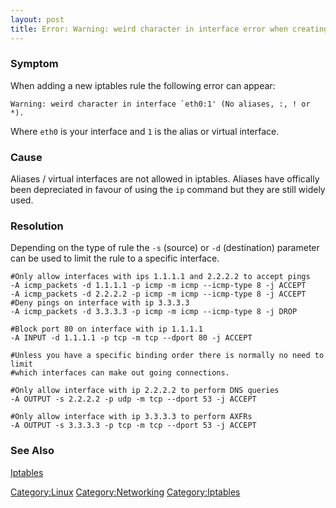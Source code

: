```yaml
---
layout: post 
title: Error: Warning: weird character in interface error when creating alias (iptables)
---
```


### Symptom

When adding a new iptables rule the following error can appear:

    Warning: weird character in interface `eth0:1' (No aliases, :, ! or *).

Where `eth0` is your interface and `1` is the alias or virtual
interface.

### Cause

Aliases / virtual interfaces are not allowed in iptables. Aliases have
offically been depreciated in favour of using the `ip` command but they
are still widely used.

### Resolution

Depending on the type of rule the `-s` (source) or `-d` (destination)
parameter can be used to limit the rule to a specific interface.

    #Only allow interfaces with ips 1.1.1.1 and 2.2.2.2 to accept pings
    -A icmp_packets -d 1.1.1.1 -p icmp -m icmp --icmp-type 8 -j ACCEPT
    -A icmp_packets -d 2.2.2.2 -p icmp -m icmp --icmp-type 8 -j ACCEPT
    #Deny pings on interface with ip 3.3.3.3
    -A icmp_packets -d 3.3.3.3 -p icmp -m icmp --icmp-type 8 -j DROP

    #Block port 80 on interface with ip 1.1.1.1
    -A INPUT -d 1.1.1.1 -p tcp -m tcp --dport 80 -j ACCEPT

    #Unless you have a specific binding order there is normally no need to limit
    #which interfaces can make out going connections.

    #Only allow interface with ip 2.2.2.2 to perform DNS queries
    -A OUTPUT -s 2.2.2.2 -p udp -m tcp --dport 53 -j ACCEPT

    #Only allow interface with ip 3.3.3.3 to perform AXFRs
    -A OUTPUT -s 3.3.3.3 -p tcp -m tcp --dport 53 -j ACCEPT

### See Also

[Iptables](Iptables "wikilink")

[Category:Linux](Category:Linux "wikilink")
[Category:Networking](Category:Networking "wikilink")
[Category:Iptables](Category:Iptables "wikilink")
